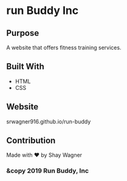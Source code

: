 # run Buddy Inc

## Purpose
A website that offers fitness training services.

## Built With
* HTML
* CSS

## Website
srwagner916.github.io/run-buddy

## Contribution
Made with ❤️ by Shay Wagner

### &copy 2019 Run Buddy, Inc
